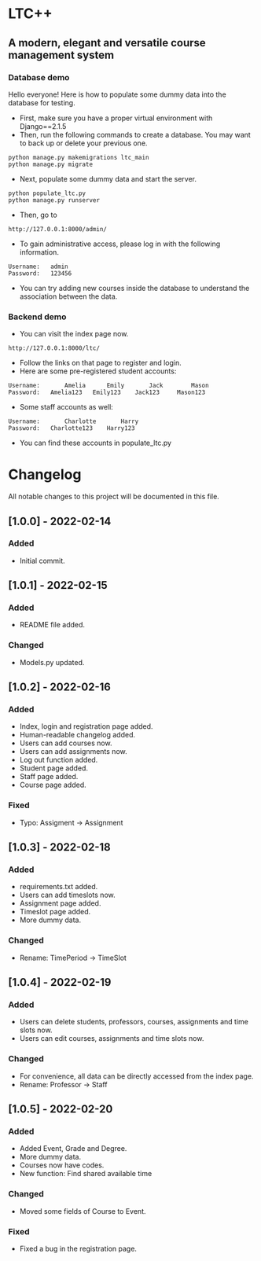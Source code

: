# LTC++
## A modern, elegant and versatile course management system
### Database demo
Hello everyone! Here is how to populate some dummy data into the database for testing.

* First, make sure you have a proper virtual environment with Django==2.1.5
* Then, run the following commands to create a database.
  You may want to back up or delete your previous one.

```
python manage.py makemigrations ltc_main
python manage.py migrate
```

* Next, populate some dummy data and start the server.

```
python populate_ltc.py
python manage.py runserver
```

* Then, go to

```
http://127.0.0.1:8000/admin/
```

* To gain administrative access, please log in with the following information.

```
Username: 	admin
Password: 	123456
```
* You can try adding new courses inside the database to understand the 
  association between the data.
### Backend demo
* You can visit the index page now.
```
http://127.0.0.1:8000/ltc/
```
* Follow the links on that page to register and login.
* Here are some pre-registered student accounts:
```
Username:       Amelia      Emily       Jack        Mason
Password: 	Amelia123   Emily123    Jack123     Mason123
```
* Some staff accounts as well:
```
Username:       Charlotte       Harry
Password: 	Charlotte123    Harry123
```
* You can find these accounts in populate_ltc.py

# Changelog
All notable changes to this project will be documented in this file.
## [1.0.0] - 2022-02-14
### Added
* Initial commit.
## [1.0.1] - 2022-02-15
### Added
* README file added.
### Changed
* Models.py updated.
## [1.0.2] - 2022-02-16
### Added
* Index, login and registration page added.
* Human-readable changelog added.
* Users can add courses now.
* Users can add assignments now.
* Log out function added.
* Student page added.
* Staff page added.
* Course page added.
### Fixed
* Typo:   Assigment -> Assignment
## [1.0.3] - 2022-02-18
### Added
* requirements.txt added.
* Users can add timeslots now.
* Assignment page added.
* Timeslot page added.
* More dummy data.
### Changed
* Rename: TimePeriod -> TimeSlot
## [1.0.4] - 2022-02-19
### Added
* Users can delete students, professors, courses, assignments and time slots now.
* Users can edit courses, assignments and time slots now.
### Changed
* For convenience, all data can be directly accessed from the index page.
* Rename: Professor ->  Staff
## [1.0.5] - 2022-02-20
### Added
* Added Event, Grade and Degree.
* More dummy data.
* Courses now have codes.
* New function: Find shared available time
### Changed
* Moved some fields of Course to Event.
### Fixed
* Fixed a bug in the registration page.

